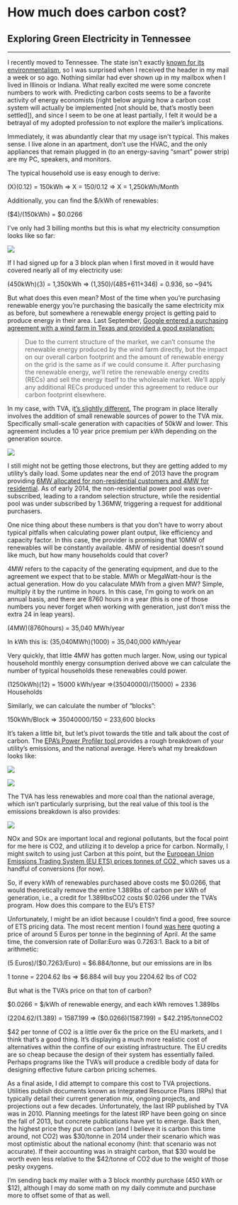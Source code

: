 # How much does carbon cost?

## Exploring Green Electricity in Tennessee

*****

I recently moved to Tennessee. The state isn't exactly [known for its
environmentalism](http://en.wikipedia.org/wiki/Kingston_Fossil_Plant_coal_fly_ash_slurry_spill),
so I was surprised when I received the header in my mail a week or so ago.
Nothing similar had ever shown up in my mailbox when I lived in Illinois or
Indiana. What really excited me were some concrete numbers to work with.
Predicting carbon costs seems to be a favorite activity of energy economists
(right below arguing how a carbon cost system will actually be implemented [not
should be, that’s mostly been settled]), and since I seem to be one at least
partially, I felt it would be a betrayal of my adopted profession to not explore
the mailer’s implications.

Immediately, it was abundantly clear that my usage isn't typical. This makes
sense. I live alone in an apartment, don’t use the HVAC, and the only appliances
that remain plugged in (to an energy-saving “smart” power strip) are my PC,
speakers, and monitors.

The typical household use is easy enough to derive:

(X)(0.12) = 150kWh => X = 150/0.12 => X = 1,250kWh/Month

Additionally, you can find the $/kWh of renewables:

($4)/(150kWh) = $0.0266

I've only had 3 billing months but this is what my electricity consumption looks
like so far:

![](https://cdn-images-1.medium.com/max/800/1*LCVMQEBFUHOnO9L0qDwvxQ.png)

If I had signed up for a 3 block plan when I first moved in it would have
covered nearly all of my electricity use:

(450kWh)(3) = 1,350kWh => (1,350)/(485+611+346) = 0.936, so ~94%

But what does this even mean? Most of the time when you’re purchasing renewable
energy you’re purchasing the basically the same electricity mix as before, but
somewhere a renewable energy project is getting paid to produce energy in their
area. Last September, [Google entered a purchasing agreement with a wind farm in
Texas and provided a good
explanation:](http://googleblog.blogspot.com/2013/09/another-windy-day-in-texas-new-power.html)

> Due to the current structure of the market, we can’t consume the renewable
> energy produced by the wind farm directly, but the impact on our overall carbon
footprint and the amount of renewable energy on the grid is the same as if we
could consume it. After purchasing the renewable energy, we’ll retire the
renewable energy credits (RECs) and sell the energy itself to the wholesale
market. We’ll apply any additional RECs produced under this agreement to reduce
our carbon footprint elsewhere.

In my case, with TVA, i[t’s slightly
different.](http://www.tva.com/greenpowerswitch/providers/pdf/gpp_guidelines.pdf)
The program in place literally involves the addition of small renewable sources
of power to the TVA mix. Specifically small-scale generation with capacities of
50kW and lower. This agreement includes a 10 year price premium per kWh
depending on the generation source.

![](https://cdn-images-1.medium.com/max/800/1*6HwHti4BCkbqHJOg7LG7xg.png)

I still might not be getting those electrons, but they are getting added to my
utility’s daily load. Some updates near the end of 2013 have the program
providing [6MW allocated for non-residential customers and 4MW for
residential](http://www.tva.com/greenpowerswitch/providers/index.htm). As of
early 2014, the non-residential power pool was over-subscribed, leading to a
random selection structure, while the residential pool was under subscribed by
1.36MW, triggering a request for additional purchasers.

One nice thing about these numbers is that you don’t have to worry about typical
pitfalls when calculating power plant output, like efficiency and capacity
factor. In this case, the provider is promising that 10MW of renewables will be
constantly available. 4MW of residential doesn’t sound like much, but how many
households could that cover?

4MW refers to the capacity of the generating equipment, and due to the agreement
we expect that to be stable. MWh or MegaWatt-hour is the actual generation. How
do you calaculate MWh from a given MW? Simple, multiply it by the runtime in
hours. In this case, I’m going to work on an annual basis, and there are 8760
hours in a year (this is one of those numbers you never forget when working with
generation, just don’t miss the extra 24 in leap years).

(4MW)(8760hours) = 35,040 MWh/year

In kWh this is: (35,040MWh)(1000) = 35,040,000 kWh/year

Very quickly, that little 4MW has gotten much larger. Now, using our typical
household monthly energy consumption derived above we can calculate the number
of typical households these renewables could power.

(1250kWh)(12) = 15000 kWh/year =>(35040000)/(15000) = 2336 Households

Similarly, we can calculate the number of “blocks”:

150kWh/Block => 35040000/150 = 233,600 blocks

It’s taken a little bit, but let’s pivot towards the title and talk about the
cost of carbon. The [EPA’s Power Profiler tool
](http://oaspub.epa.gov/powpro/ept_pack.charts)provides a rough breakdown of
your utility’s emissions, and the national average. Here’s what my breakdown
looks like:

![](https://cdn-images-1.medium.com/max/800/1*U6VaVHHxGY__wYYWyYneFg.png)

![](https://cdn-images-1.medium.com/max/800/1*eYz7Mli1MV8AXdUwAyG-QA.png)

The TVA has less renewables and more coal than the national average, which isn’t
particularly surprising, but the real value of this tool is the emissions
breakdown is also provides:

![](https://cdn-images-1.medium.com/max/800/1*U-MCCHTRoeoOF-90WX3dKw.png)

NOx and SOx are important local and regional pollutants, but the focal point for
me here is CO2, and utilizing it to develop a price for carbon. Normally, I
might switch to using just Carbon at this point, but the [European Union
Emissions Trading System (EU ETS) prices tonnes of CO2,
](http://ec.europa.eu/clima/publications/docs/factsheet_ets_en.pdf)which saves
us a handful of conversions (for now).

So, if every kWh of renewables purchased above costs me $0.0266, that would
theoretically remove the entire 1.389lbs of carbon per kWh of generation, i.e.,
a credit for 1.389lbsCO2 costs $0.0266 under the TVA’s program. How does this
compare to the EU’s ETS?

Unfortunately, I might be an idiot because I couldn’t find a good, free source
of ETS pricing data. The most recent mention I found [was
here](http://www.businessgreen.com/bg/analysis/2337543/eu-carbon-price-rides-the-rollercoaster-as-emissions-fall)
quoting a price of around 5 Euros per tonne in the beginning of April. At the
same time, the conversion rate of Dollar:Euro was 0.7263:1. Back to a bit of
arithmetic:

(5 Euros)/($0.7263/Euro) = $6.884/tonne, but our emissions are in lbs

1 tonne = 2204.62 lbs => $6.884 will buy you 2204.62 lbs of CO2

But what is the TVA’s price on that ton of carbon?

$0.0266 = $/kWh of renewable energy, and each kWh removes 1.389lbs

(2204.62/(1.389) = 1587.199 => ($0.0266)(1587.199) = $42.2195/tonneCO2

$42 per tonne of CO2 is a little over 6x the price on the EU markets, and I
think that’s a good thing. It’s displaying a much more realistic cost of
alternatives within the confine of our existing infrastructure. The EU credits
are so cheap because the design of their system has essentially failed. Perhaps
programs like the TVA’s will produce a credible body of data for designing
effective future carbon pricing schemes.

As a final aside, I did attempt to compare this cost to TVA projections.
Utilities publish documents known as Integrated Resource Plans (IRPs) that
typically detail their current generation mix, ongoing projects, and projections
out a few decades. Unfortunately, the last IRP published by TVA was in 2010.
Planning meetings for the latest IRP have been going on since the fall of 2013,
but concrete publications have yet to emerge. Back then, the highest price they
put on carbon (and I believe it is carbon this time around, not CO2) was
$30/tonne in 2014 under their scenario which was most optimistic about the
national economy (hint: that scenario was not accurate). If their accounting was
in straight carbon, that $30 would be worth even less relative to the $42/tonne
of CO2 due to the weight of those pesky oxygens.

I’m sending back my mailer with a 3 block monthly purchase (450 kWh or $12),
although I may do some math on my daily commute and purchase more to offset some
of that as well.
